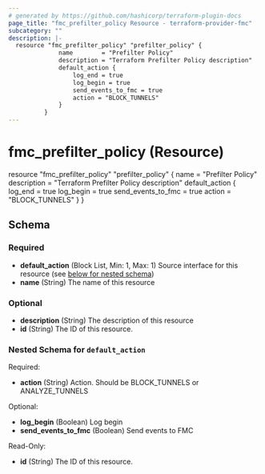 ```yaml
---
# generated by https://github.com/hashicorp/terraform-plugin-docs
page_title: "fmc_prefilter_policy Resource - terraform-provider-fmc"
subcategory: ""
description: |-
  resource "fmc_prefilter_policy" "prefilter_policy" {
              name        = "Prefilter Policy"
              description = "Terraform Prefilter Policy description"
              default_action { 
                  log_end = true
                  log_begin = true
                  send_events_to_fmc = true
                  action = "BLOCK_TUNNELS"
              }
          }
---
```


# fmc_prefilter_policy (Resource)

resource "fmc_prefilter_policy" "prefilter_policy" {
				name        = "Prefilter Policy"
				description = "Terraform Prefilter Policy description"
				default_action { 
					log_end = true
					log_begin = true
					send_events_to_fmc = true
					action = "BLOCK_TUNNELS"
				}
			}



<!-- schema generated by tfplugindocs -->
## Schema

### Required

- **default_action** (Block List, Min: 1, Max: 1) Source interface for this resource (see [below for nested schema](#nestedblock--default_action))
- **name** (String) The name of this resource

### Optional

- **description** (String) The description of this resource
- **id** (String) The ID of this resource.

<a id="nestedblock--default_action"></a>
### Nested Schema for `default_action`

Required:

- **action** (String) Action. Should be BLOCK_TUNNELS or ANALYZE_TUNNELS

Optional:

- **log_begin** (Boolean) Log begin
- **send_events_to_fmc** (Boolean) Send events to FMC

Read-Only:

- **id** (String) The ID of this resource.



